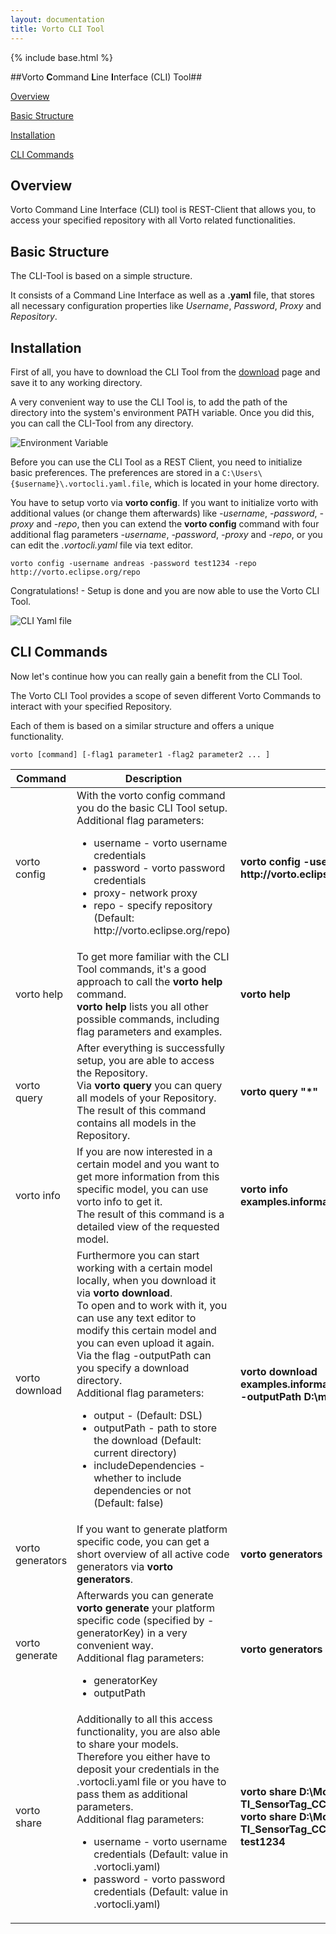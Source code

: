 ```yaml
---
layout: documentation
title: Vorto CLI Tool
---
```

{% include base.html %}

##Vorto **C**ommand **L**ine **I**nterface (CLI) Tool##

[Overview](#overview)

[Basic Structure](#basic-structure)

[Installation](#installation)

[CLI Commands](#cli-commands)


## Overview

Vorto Command Line Interface (CLI) tool is REST-Client that allows you, to access your specified repository with all Vorto related functionalities.

## Basic Structure

The CLI-Tool is based on a simple structure.

It consists of a Command Line Interface as well as a **.yaml** file, that stores all necessary configuration properties like _Username_, _Password_, _Proxy_ and _Repository_.

## Installation

First of all, you have to download the CLI Tool from the <a href="{{ base }}/downloads/index.html">download</a> page and save it to any working directory.

A very convenient way to use the CLI Tool is, to add the path of the directory into the system's environment PATH variable. Once you did this, you can call the CLI-Tool from any directory.

![Environment Variable]({{base}}/img/documentation/cli_evnmt_variable.jpg)

Before you can use the CLI Tool as a REST Client, you need to initialize basic preferences. The preferences are stored in a `C:\Users\{$username}\.vortocli.yaml.file`, which is located in your home directory.

You have to setup vorto via **vorto config**. If you want to initialize vorto with additional values (or change them afterwards) like _-username_, _-password_, _-proxy_ and _-repo_, then you can extend the **vorto config** command with four additional flag parameters _-username_, _-password_, _-proxy_ and _-repo_, or you can edit the _.vortocli.yaml_ file via text editor. 

	vorto config -username andreas -password test1234 -repo http://vorto.eclipse.org/repo

Congratulations! - Setup is done and you are now able to use the Vorto CLI Tool.

![CLI Yaml file]({{base}}/img/documentation/yamlfile.jpg)


## CLI Commands

Now let's continue how you can really gain a benefit from the CLI Tool.

The Vorto CLI Tool provides a scope of seven different Vorto Commands to interact with your specified Repository. 

Each of them is based on a similar structure and offers a unique functionality.

    vorto [command] [-flag1 parameter1 -flag2 parameter2 ... ]

<table class="table table-bordered">
  <thead>
  <tr>
    <th>Command</th>
    <th>Description</th>
    <th>Example</th>
  </tr>
  </thead>
  <tbody>
  <tr>
    <td>vorto config</td>
    <td>With the vorto config command you do the basic CLI Tool setup.<br>Additional flag parameters:<br><ul><li>username - vorto username credentials</li><li>password - vorto password credentials</li><li>proxy- network proxy</li><li>repo - specify repository (Default: http://vorto.eclipse.org/repo)</li></ul></td>
    <td><b>vorto config -username andreas -password test1234 -repo http://vorto.eclipse.org/repo</b></td>
   </tr>
   <tr>
    <td>vorto help</td>
    <td>To get more familiar with the CLI Tool commands, it's a good approach to call the <b>vorto help</b> command.<br><b>vorto help</b> lists you all other possible commands, including flag parameters and examples.</td>
    <td><b>vorto help</b></td>
   </tr>
   <tr>
    <td>vorto query</td>
    <td>After everything is successfully setup, you are able to access the Repository.<br> Via <b>vorto query</b> you can query all models of your Repository.<br>The result of this command contains all models in the Repository.</td>
    <td><b>vorto query "*"</b></td>
   </tr>
    <tr>
    <td>vorto info</td>
    <td>If you are now interested in a certain model and you want to get more information from this specific model, you can use vorto info to get it.<br> The result of this command is a detailed view of the requested model.</td>
    <td><b>vorto info examples.informationmodels.sensors.TI_SensorTag_CC2650:1.0.0</b></td>
   </tr>
   <tr>
    <td>vorto download</td>
    <td>Furthermore you can start working with a certain model locally, when you download it via <b>vorto download</b>.<br> To open and to work with it, you can use any text editor to modify this certain model and you can even upload it again.<br>Via the flag -outputPath can you specify a download directory.<br>Additional flag parameters:<br><ul><li>output - (Default: DSL)</li><li>outputPath - path to store the download (Default: current directory)</li><li>includeDependencies - whether to include dependencies or not (Default: false)</li></ul></td>
    <td><b>vorto download examples.informationmodels.sensors.TI_SensorTag_CC2650:1.0.0  -outputPath D:\models</b></td>
   </tr>
   <tr>
    <td>vorto generators</td>
    <td>If you want to generate platform specific code, you can get a short overview of all active code generators via <b>vorto generators</b>.</td>
    <td><b>vorto generators</b></td>
   </tr>
   <tr>
    <td>vorto generate</td>
    <td>Afterwards you can generate <b>vorto generate</b> your platform specific code (specified by -generatorKey) in a very convenient way.<br>Additional flag parameters:<br><ul><li>generatorKey</li><li>outputPath</li></ul></td>
    <td><b>vorto generators</b></td>
   </tr>
    <tr>
    <td>vorto share</td>
    <td>Additionally to all this access functionality, you are also able to share your models.<br>Therefore you either have to deposit your credentials in the .vortocli.yaml file or you have to pass them as additional parameters.<br>
    Additional flag parameters:<br><ul><li>username - vorto username credentials (Default: value in .vortocli.yaml)</li><li>password - vorto password credentials (Default: value in .vortocli.yaml)</li></ul></td>
    <td><b>vorto share D:\Models\ TI_SensorTag_CC2650\src\models\ TI_SensorTag_CC2650.infomodel</b><br><b>vorto share D:\Models\ TI_SensorTag_CC2650\src\models\ TI_SensorTag_CC2650.infomodel -username andreas -password test1234</b></td>
   </tr>
  </tbody>
</table>